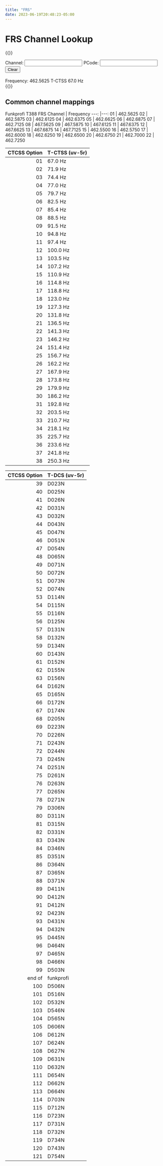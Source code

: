 ```yaml
---
title: "FRS"
date: 2023-06-19T20:48:23-05:00
---
```


# FRS Channel Lookup

{{<rawhtml>}}
<script type="text/javascript">
    function clearFields() {
        console.log("clearing fields");
        document.getElementById("channel").value = null;
        document.getElementById("pcode").value = null;
        document.getElementById("frequency").innerHTML = "";
        document.getElementById("mode").innerHTML = "";
        document.getElementById("tone").innerHTML = "";

    }
    const freqs = [462.5625, 462.5875, 462.6125, 462.6375, 462.6625, 462.6875, 462.7125, 467.5625, 467.5875, 467.6125, 467.6375, 467.6625, 467.6875, 467.7125, 462.5500, 462.5750, 462.6000, 462.6250, 462.6500, 462.6750, 462.7000, 462.7250];
    const codes = ["67.0 Hz", "71.9 Hz", "74.4 Hz", "77.0 Hz", "79.7 Hz", "82.5 Hz", "85.4 Hz", "88.5 Hz", "91.5 Hz", "94.8 Hz", "97.4 Hz", "100.0 Hz", "103.5 Hz", "107.2 Hz", "110.9 Hz", "114.8 Hz", "118.8 Hz", "123.0 Hz", "127.3 Hz", "131.8 Hz", "136.5 Hz", "141.3 Hz", "146.2 Hz", "151.4 Hz", "156.7 Hz", "162.2 Hz", "167.9 Hz", "173.8 Hz", "179.9 Hz", "186.2 Hz", "192.8 Hz", "203.5 Hz", "210.7 Hz", "218.1 Hz", "225.7 Hz", "233.6 Hz", "241.8 Hz", "250.3 Hz", "D023N", "D025N", "D026N", "D031N", "D032N", "D043N", "D047N", "D051N", "D054N", "D065N", "D071N", "D072N", "D073N", "D074N", "D114N", "D115N", "D116N", "D125N", "D131N", "D132N", "D134N", "D143N", "D152N", "D155N", "D156N", "D162N", "D165N", "D172N", "D174N", "D205N", "D223N", "D226N", "D243N", "D244N", "D245N", "D251N", "D261N", "D263N", "D265N", "D271N", "D306N", "D311N", "D315N", "D331N", "D343N", "D346N", "D351N", "D364N", "D365N", "D371N", "D411N", "D412N", "D412N", "D423N", "D431N", "D432N", "D445N", "D464N", "D465N", "D466N", "D503N"];
    function frsLookup() {
        // console.log("data changed");
        let channel = document.getElementById("channel").value;
        let pcode = document.getElementById("pcode").value;
        let mode;
        let freq;
        console.log("channel:", channel, "pcode:", pcode);
        if (pcode > 99) {
            console.log("invalid pcode");
        }
        else if (pcode > 38) {
            mode = "T-DCS";
            pcode = pcode - 1;
            tone = codes[pcode];
        } else {
            mode = "T-CTSS";
            pcode = pcode - 1;
            tone = codes[pcode];
        }
        document.getElementById("mode").innerHTML = mode;
        document.getElementById("tone").innerHTML = tone;

        if (channel > 22) {
            console.log("invalid channel");
        } else {
            channel = channel - 1
            freq = freqs[channel]
            console.log(channel + 1, freq)
        }
        document.getElementById("frequency").innerHTML = freq;

    }
</script>
<div id="lookup"> 
    <label for="channel">Channel:</label>
    <input id="channel" type="number" onkeyup="frsLookup()">
    <label for="ctpcodecss">PCode:</label>
    <input id="pcode" type="number"  onkeyup="frsLookup()">
    <button id="clear" onClick="clearFields()">Clear</button>
    <br>
    <br>
    Frequency: <span id="frequency">462.5625</span> <span id="mode">T-CTSS</span> <span id="tone">67.0 Hz</span>
</div>
{{</rawhtml>}}



## Common channel mappings
Funkprofi T388
FRS Channel | Frequency
---:        |---:
01	        | 462.5625
02	        | 462.5875
03	        | 462.6125
04	        | 462.6375
05	        | 462.6625
06	        | 462.6875
07	        | 462.7125
08	        | 467.5625
09	        | 467.5875
10	        | 467.6125
11	        | 467.6375
12	        | 467.6625
13	        | 467.6875
14	        | 467.7125
15	        | 462.5500
16	        | 462.5750
17	        | 462.6000
18	        | 462.6250
19	        | 462.6500
20	        | 462.6750
21	        | 462.7000
22	        | 462.7250  


CTCSS Option | T-CTSS (uv-5r)
---:         |---
01           |  67.0 Hz
02           |  71.9 Hz
03           |  74.4 Hz
04           |  77.0 Hz
05           |  79.7 Hz
06           |  82.5 Hz
07           |  85.4 Hz
08           |  88.5 Hz
09           |  91.5 Hz
10           |  94.8 Hz
11           |  97.4 Hz
12           | 100.0 Hz
13           | 103.5 Hz
14           | 107.2 Hz
15           | 110.9 Hz
16           | 114.8 Hz
17           | 118.8 Hz
18           | 123.0 Hz
19           | 127.3 Hz
20           | 131.8 Hz
21           | 136.5 Hz
22           | 141.3 Hz
23           | 146.2 Hz
24           | 151.4 Hz
25           | 156.7 Hz
26           | 162.2 Hz
27           | 167.9 Hz
28           | 173.8 Hz
29           | 179.9 Hz
30           | 186.2 Hz
31           | 192.8 Hz
32           | 203.5 Hz
33           | 210.7 Hz
34           | 218.1 Hz
35           | 225.7 Hz
36           | 233.6 Hz
37           | 241.8 Hz
38           | 250.3 Hz

CTCSS Option | T-DCS (uv-5r)
---:         |---
39           | D023N
40           | D025N
41           | D026N
42           | D031N
43           | D032N
44           | D043N
45           | D047N
46           | D051N
47           | D054N
48           | D065N
49           | D071N
50           | D072N
51           | D073N
52           | D074N
53           | D114N
54           | D115N
55           | D116N
56           | D125N
57           | D131N
58           | D132N
59           | D134N
60           | D143N
61           | D152N
62           | D155N
63           | D156N
64           | D162N
65           | D165N
66           | D172N
67           | D174N
68           | D205N
69           | D223N
70           | D226N
71           | D243N
72           | D244N
73           | D245N
74           | D251N
75           | D261N
76           | D263N
77           | D265N
78           | D271N
79           | D306N
80           | D311N
81           | D315N
82           | D331N
83           | D343N
84           | D346N
85           | D351N
86           | D364N
87           | D365N
88           | D371N
89           | D411N
90           | D412N
91           | D412N
92           | D423N
93           | D431N
94           | D432N
95           | D445N
96           | D464N
97           | D465N
98           | D466N
99           | D503N
end of       | funkprofi
100          | D506N
101          | D516N
102          | D532N
103          | D546N
104          | D565N
105          | D606N
106          | D612N
107          | D624N
108          | D627N
109          | D631N
110          | D632N
111          | D654N
112          | D662N
113          | D664N
114          | D703N
115          | D712N
116          | D723N
117          | D731N
118          | D732N
119          | D734N
120          | D743N
121          | D754N
